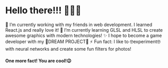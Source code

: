 # Hello there!!! 👋👋👋 #



🔭 I’m currently working with my friends in web development. I learned React.js and really love it! 
🌱 I’m currently learning GLSL and HLSL to create awesome graphics with modern technologies!
✨ I hope to become a game developer with my 🤩DREAM PROJECT🤩
⚡ Fun fact: I like to 🤓experiment🤓 with neural networks and create some fun filters for photos!



#### One more fact! You are cool!😉 ####
<!-- ![Alt Text](https://github.com/TorgaW/TorgaW/blob/main/title.gif) -->
<!--
**cyber-ikaros/cyber-ikaros** is a ✨ _special_ ✨ repository because its `README.md` (this file) appears on your GitHub profile.

Here are some ideas to get you started:

- 🔭 I’m currently working on ...

- 👯 I’m looking to collaborate on ...
- 🤔 I’m looking for help with ...
- 💬 Ask me about ...
- 📫 How to reach me: ...
- 😄 Pronouns: ...
- ⚡ Fun fact: ...
-->
